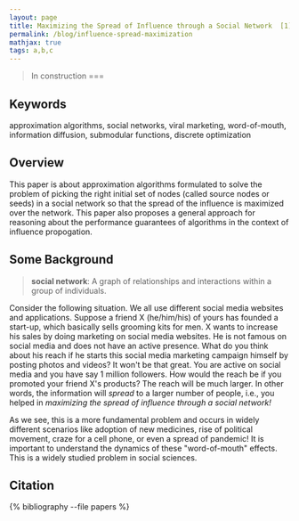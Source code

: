 ```yaml
---
layout: page
title: Maximizing the Spread of Influence through a Social Network  [1]
permalink: /blog/influence-spread-maximization
mathjax: true
tags: a,b,c
---
```

>In construction
===

## Keywords
approximation algorithms, social networks, viral marketing, word-of-mouth, information diffusion, submodular functions, discrete optimization
## Overview
This paper is about approximation algorithms formulated to solve the problem of picking the right initial set of nodes (called source nodes or seeds) in a social network so that the spread of the influence is maximized over the network. This paper also proposes a general approach for reasoning about the performance guarantees of algorithms in the context of influence propogation.
## Some Background
>**social network**: A graph of relationships and interactions within a group of individuals.  

Consider the following situation. We all use different social media websites and applications. Suppose a friend X (he/him/his) of yours has founded a start-up, which basically sells grooming kits for men. X wants to increase his sales by doing marketing on social media websites. He is not famous on social media and does not have an active presence. What do you think about his reach if he starts this social media marketing campaign himself by posting photos and videos? It won't be that great. You are active on social media and you have say 1 million followers. How would the reach be if you promoted your friend X's products? The reach will be much larger. In other words, the information will *spread* to a larger number of people, i.e., you helped in *maximizing the spread of influence through a social network!*   

As we see, this is a more fundamental problem and occurs in widely different scenarios like adoption of new medicines, rise of political movement, craze for a cell phone, or even a spread of pandemic! It is important to understand the dynamics of these "word-of-mouth" effects. This is a widely studied problem in social sciences. 
## Citation
{% bibliography --file papers %} 
<!-- --query @*[url=https://doi.org/10.1145/956750.956769] %}  -->
<!-- {% bibliography --file papers %}  -->
<!-- --query @*[url=https://doi.org/10.1145/775047.775057] %}   -->
